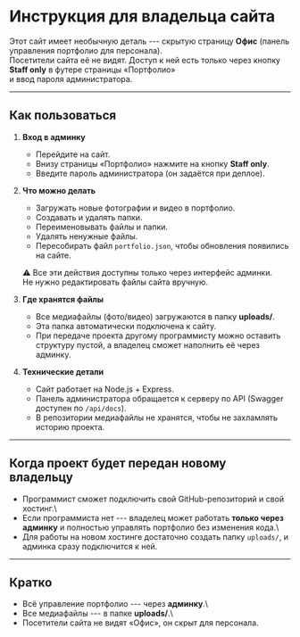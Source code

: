 # Инструкция для владельца сайта

Этот сайт имеет необычную деталь --- скрытую страницу **Офис** (панель
управления портфолио для персонала).\
Посетители сайта её не видят. Доступ к ней есть только через кнопку
**Staff only** в футере страницы «Портфолио»\
и ввод пароля администратора.

------------------------------------------------------------------------

## Как пользоваться

1.  **Вход в админку**

    -   Перейдите на сайт.
    -   Внизу страницы «Портфолио» нажмите на кнопку **Staff only**.
    -   Введите пароль администратора (он задаётся при деплое).

2.  **Что можно делать**

    -   Загружать новые фотографии и видео в портфолио.
    -   Создавать и удалять папки.
    -   Переименовывать файлы и папки.
    -   Удалять ненужные файлы.
    -   Пересобирать файл `portfolio.json`, чтобы обновления появились
        на сайте.

    ⚠️ Все эти действия доступны только через интерфейс админки.\
    Не нужно редактировать файлы сайта вручную.

3.  **Где хранятся файлы**

    -   Все медиафайлы (фото/видео) загружаются в папку **uploads/**.
    -   Эта папка автоматически подключена к сайту.
    -   При передаче проекта другому программисту можно оставить
        структуру пустой, а владелец сможет наполнить её через админку.

4.  **Технические детали**

    -   Сайт работает на Node.js + Express.
    -   Панель администратора обращается к серверу по API (Swagger
        доступен по `/api/docs`).
    -   В репозитории медиафайлы не хранятся, чтобы не захламлять
        историю проекта.

------------------------------------------------------------------------

## Когда проект будет передан новому владельцу

-   Программист сможет подключить свой GitHub-репозиторий и свой
    хостинг.\
-   Если программиста нет --- владелец может работать **только через
    админку** и полностью управлять портфолио без изменения кода.\
-   Для работы на новом хостинге достаточно создать папку `uploads/`, и
    админка сразу подключится к ней.

------------------------------------------------------------------------

## Кратко

-   Всё управление портфолио --- через **админку**.\
-   Все медиафайлы --- в папке **uploads/**.\
-   Посетители сайта не видят «Офис», он скрыт для персонала.
